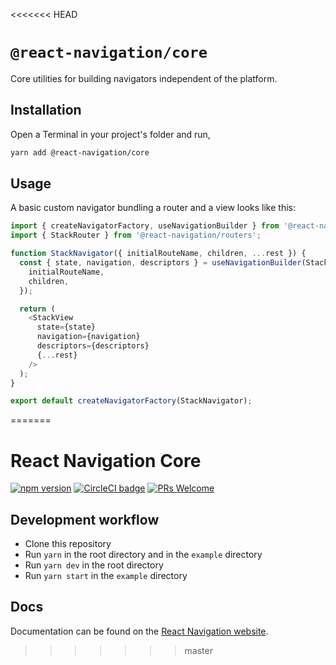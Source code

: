 <<<<<<< HEAD
# `@react-navigation/core`

Core utilities for building navigators independent of the platform.

## Installation

Open a Terminal in your project's folder and run,

```sh
yarn add @react-navigation/core
```

## Usage

A basic custom navigator bundling a router and a view looks like this:

```js
import { createNavigatorFactory, useNavigationBuilder } from '@react-navigation/core';
import { StackRouter } from '@react-navigation/routers';

function StackNavigator({ initialRouteName, children, ...rest }) {
  const { state, navigation, descriptors } = useNavigationBuilder(StackRouter, {
    initialRouteName,
    children,
  });

  return (
    <StackView
      state={state}
      navigation={navigation}
      descriptors={descriptors}
      {...rest}
    />
  );
}

export default createNavigatorFactory(StackNavigator);
```
=======
# React Navigation Core

[![npm version](https://badge.fury.io/js/%40react-navigation%2Fcore.svg)](https://badge.fury.io/js/%40react-navigation%2Fcore) [![CircleCI badge](https://circleci.com/gh/react-navigation/core/tree/master.svg?style=shield)](https://circleci.com/gh/react-navigation/core/tree/master) [![PRs Welcome](https://img.shields.io/badge/PRs-welcome-brightgreen.svg)](https://reactnavigation.org/docs/contributing.html)

## Development workflow

- Clone this repository
- Run `yarn` in the root directory and in the `example` directory
- Run `yarn dev` in the root directory
- Run `yarn start` in the `example` directory

## Docs

Documentation can be found on the [React Navigation website](https://reactnavigation.org/docs/en/getting-started.html).
>>>>>>> master
